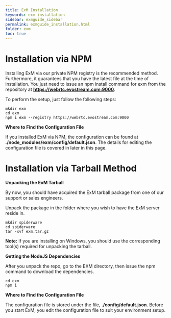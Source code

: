 ```yaml
---
title: ExM Installation
keywords: exm installation
sidebar: exmguide_sidebar
permalink: exmguide_installation.html
folder: exm
toc: true
---
```


# Installation via NPM

Installing ExM via our private NPM registry is the recommended method. Furthermore, it guarantees that you have the latest file at the time of installation. You just need to issue an npm install command for exm from the repository at **https://webrtc.evostream.com:9000**.

To perform the setup, just follow the following steps:

```
mkdir exm
cd exm
npm i exm --registry https://webrtc.evostream.com:9000
```

**Where to Find the Configuration File**

If you installed ExM via NPM, the configuration can be found at **./node_modules/exm/config/default.json**. The details for editing the configuration file is covered in later in this page.



# Installation via Tarball Method

**Unpacking the ExM Tarball**

By now, you should have acquired the ExM tarball package from one of our support or sales engineers.

Unpack the package in the folder where you wish to have the ExM server reside in.

```
mkdir spiderware
cd spiderware
tar -xvf exm.tar.gz
```

**Note:** If you are installing on Windows, you should use the corresponding tool(s) required for unpacking the tarball.



**Getting the NodeJS Dependencies**

After you unpack the repo, go to the EXM directory, then issue the npm command to download the dependencies.

```
cd exm
npm i
```



**Where to Find the Configuration File**

The configuration file is stored under the file, **./config/default.json**. Before you start ExM, you edit the configuration file to suit your environment setup.

​


